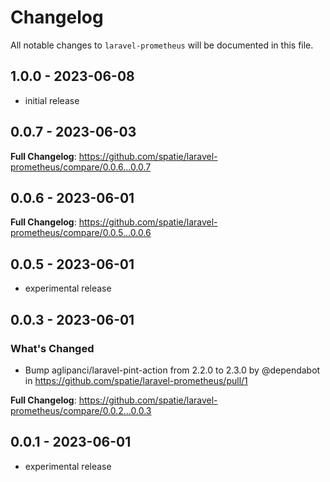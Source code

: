 # Changelog

All notable changes to `laravel-prometheus` will be documented in this file.

## 1.0.0 - 2023-06-08

- initial release

## 0.0.7 - 2023-06-03

**Full Changelog**: https://github.com/spatie/laravel-prometheus/compare/0.0.6...0.0.7

## 0.0.6 - 2023-06-01

**Full Changelog**: https://github.com/spatie/laravel-prometheus/compare/0.0.5...0.0.6

## 0.0.5 - 2023-06-01

- experimental release

## 0.0.3 - 2023-06-01

### What's Changed

- Bump aglipanci/laravel-pint-action from 2.2.0 to 2.3.0 by @dependabot in https://github.com/spatie/laravel-prometheus/pull/1

**Full Changelog**: https://github.com/spatie/laravel-prometheus/compare/0.0.2...0.0.3

## 0.0.1 - 2023-06-01

- experimental release

